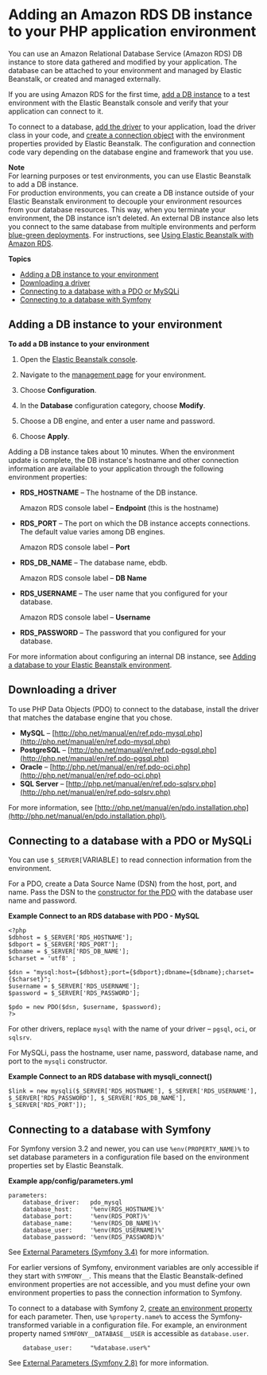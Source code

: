 # Adding an Amazon RDS DB instance to your PHP application environment<a name="create_deploy_PHP.rds"></a>

You can use an Amazon Relational Database Service \(Amazon RDS\) DB instance to store data gathered and modified by your application\. The database can be attached to your environment and managed by Elastic Beanstalk, or created and managed externally\.

If you are using Amazon RDS for the first time, [add a DB instance](#php-rds-create) to a test environment with the Elastic Beanstalk console and verify that your application can connect to it\.

To connect to a database, [add the driver](#php-rds-drivers) to your application, load the driver class in your code, and [create a connection object](#php-rds-connect) with the environment properties provided by Elastic Beanstalk\. The configuration and connection code vary depending on the database engine and framework that you use\.

**Note**  
For learning purposes or test environments, you can use Elastic Beanstalk to add a DB instance\.  
For production environments, you can create a DB instance outside of your Elastic Beanstalk environment to decouple your environment resources from your database resources\. This way, when you terminate your environment, the DB instance isn’t deleted\. An external DB instance also lets you connect to the same database from multiple environments and perform [blue\-green deployments](https://docs.aws.amazon.com/elasticbeanstalk/latest/dg/using-features.CNAMESwap.html)\. For instructions, see [Using Elastic Beanstalk with Amazon RDS](AWSHowTo.RDS.md)\.

**Topics**
+ [Adding a DB instance to your environment](#php-rds-create)
+ [Downloading a driver](#php-rds-drivers)
+ [Connecting to a database with a PDO or MySQLi](#php-rds-connect)
+ [Connecting to a database with Symfony](#php-rds-symfony)

## Adding a DB instance to your environment<a name="php-rds-create"></a>

**To add a DB instance to your environment**

1. Open the [Elastic Beanstalk console](https://console.aws.amazon.com/elasticbeanstalk)\.

1. Navigate to the [management page](environments-console.md) for your environment\.

1. Choose **Configuration**\.

1. In the **Database** configuration category, choose **Modify**\.

1. Choose a DB engine, and enter a user name and password\.

1. Choose **Apply**\.

Adding a DB instance takes about 10 minutes\. When the environment update is complete, the DB instance's hostname and other connection information are available to your application through the following environment properties:
+ **RDS\_HOSTNAME** – The hostname of the DB instance\.

  Amazon RDS console label – **Endpoint** \(this is the hostname\)
+ **RDS\_PORT** – The port on which the DB instance accepts connections\. The default value varies among DB engines\.

  Amazon RDS console label – **Port**
+ **RDS\_DB\_NAME** – The database name, ebdb\.

  Amazon RDS console label – **DB Name**
+ **RDS\_USERNAME** – The user name that you configured for your database\.

  Amazon RDS console label – **Username**
+ **RDS\_PASSWORD** – The password that you configured for your database\.

For more information about configuring an internal DB instance, see [Adding a database to your Elastic Beanstalk environment](using-features.managing.db.md)\.

## Downloading a driver<a name="php-rds-drivers"></a>

To use PHP Data Objects \(PDO\) to connect to the database, install the driver that matches the database engine that you chose\.
+ **MySQL** – [http://php.net/manual/en/ref.pdo-mysql.php](http://php.net/manual/en/ref.pdo-mysql.php)
+ **PostgreSQL** – [http://php.net/manual/en/ref.pdo-pgsql.php](http://php.net/manual/en/ref.pdo-pgsql.php)
+ **Oracle** – [http://php.net/manual/en/ref.pdo-oci.php](http://php.net/manual/en/ref.pdo-oci.php)
+ **SQL Server** – [http://php.net/manual/en/ref.pdo-sqlsrv.php](http://php.net/manual/en/ref.pdo-sqlsrv.php)

For more information, see [http://php.net/manual/en/pdo.installation.php](http://php.net/manual/en/pdo.installation.php)\.

## Connecting to a database with a PDO or MySQLi<a name="php-rds-connect"></a>

You can use `$_SERVER[`VARIABLE`]` to read connection information from the environment\.

For a PDO, create a Data Source Name \(DSN\) from the host, port, and name\. Pass the DSN to the [constructor for the PDO](https://php.net/manual/en/pdo.construct.php) with the database user name and password\.

**Example Connect to an RDS database with PDO \- MySQL**  

```
<?php
$dbhost = $_SERVER['RDS_HOSTNAME'];
$dbport = $_SERVER['RDS_PORT'];
$dbname = $_SERVER['RDS_DB_NAME'];
$charset = 'utf8' ;

$dsn = "mysql:host={$dbhost};port={$dbport};dbname={$dbname};charset={$charset}";
$username = $_SERVER['RDS_USERNAME'];
$password = $_SERVER['RDS_PASSWORD'];

$pdo = new PDO($dsn, $username, $password);
?>
```

For other drivers, replace `mysql` with the name of your driver – `pgsql`, `oci`, or `sqlsrv`\.

For MySQLi, pass the hostname, user name, password, database name, and port to the `mysqli` constructor\.

**Example Connect to an RDS database with mysqli\_connect\(\)**  

```
$link = new mysqli($_SERVER['RDS_HOSTNAME'], $_SERVER['RDS_USERNAME'], $_SERVER['RDS_PASSWORD'], $_SERVER['RDS_DB_NAME'], $_SERVER['RDS_PORT']);
```

## Connecting to a database with Symfony<a name="php-rds-symfony"></a>

For Symfony version 3\.2 and newer, you can use `%env(PROPERTY_NAME)%` to set database parameters in a configuration file based on the environment properties set by Elastic Beanstalk\.

**Example app/config/parameters\.yml**  

```
parameters:
    database_driver:   pdo_mysql
    database_host:     '%env(RDS_HOSTNAME)%'
    database_port:     '%env(RDS_PORT)%'
    database_name:     '%env(RDS_DB_NAME)%'
    database_user:     '%env(RDS_USERNAME)%'
    database_password: '%env(RDS_PASSWORD)%'
```

See [External Parameters \(Symfony 3\.4\)](http://symfony.com/doc/3.4/configuration/external_parameters.html) for more information\.

For earlier versions of Symfony, environment variables are only accessible if they start with `SYMFONY__`\. This means that the Elastic Beanstalk\-defined environment properties are not accessible, and you must define your own environment properties to pass the connection information to Symfony\.

To connect to a database with Symfony 2, [create an environment property](create_deploy_PHP.container.md#php-console-properties) for each parameter\. Then, use `%property.name%` to access the Symfony\-transformed variable in a configuration file\. For example, an environment property named `SYMFONY__DATABASE__USER` is accessible as `database.user`\.

```
    database_user:     "%database.user%"
```

See [External Parameters \(Symfony 2\.8\)](http://symfony.com/doc/2.8/configuration/external_parameters.html) for more information\.